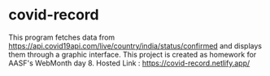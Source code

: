 # covid-record
This program fetches data from https://api.covid19api.com/live/country/india/status/confirmed and displays them through a graphic interface. This project is created as homework for AASF's WebMonth day 8.
Hosted Link : https://covid-record.netlify.app/
